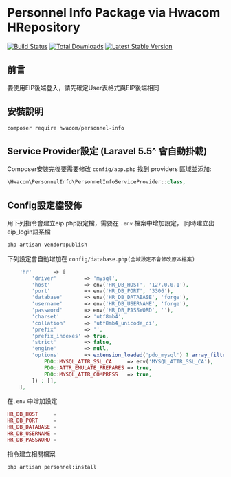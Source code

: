 # Personnel Info Package via Hwacom HRepository

<a href="https://github.com/mozielin/Client-SSO/actions"><img src="https://github.com/mozielin/Client-SSO/workflows/PHP Composer/badge.svg" alt="Build Status"></a>
[![Total Downloads](http://poser.pugx.org/hwacom/Personnel-Info/downloads)](https://packagist.org/packages/hwacom/client-sso)
[![Latest Stable Version](http://poser.pugx.org/hwacom/Personnel-Info/v)](https://packagist.org/packages/hwacom/client-sso)
## 前言

要使用EIP後端登入，請先確定User表格式與EIP後端相同

## 安裝說明

```bash
composer require hwacom/personnel-info
```

## Service Provider設定 (Laravel 5.5^ 會自動掛載)

Composer安裝完後要需要修改 `config/app.php` 找到 providers 區域並添加:

```php
\Hwacom\PersonnelInfo\PersonnelInfoServiceProvider::class,
```

## Config設定檔發佈 

用下列指令會建立eip.php設定檔，需要在 `.env` 檔案中增加設定，
同時建立出eip_login語系檔

```bash
php artisan vendor:publish
```

 下列設定會自動增加在 `config/database.php(全域設定不會修改原本檔案)`

```php
    'hr'       => [
        'driver'         => 'mysql',
        'host'           => env('HR_DB_HOST', '127.0.0.1'),
        'port'           => env('HR_DB_PORT', '3306'),
        'database'       => env('HR_DB_DATABASE', 'forge'),
        'username'       => env('HR_DB_USERNAME', 'forge'),
        'password'       => env('HR_DB_PASSWORD', ''),
        'charset'        => 'utf8mb4',
        'collation'      => 'utf8mb4_unicode_ci',
        'prefix'         => '',
        'prefix_indexes' => true,
        'strict'         => false,
        'engine'         => null,
        'options'        => extension_loaded('pdo_mysql') ? array_filter([
            PDO::MYSQL_ATTR_SSL_CA     => env('MYSQL_ATTR_SSL_CA'),
            PDO::ATTR_EMULATE_PREPARES => true,
            PDO::MYSQL_ATTR_COMPRESS   => true,
        ]) : [],
    ],
```

在`.env` 中增加設定

```php
HR_DB_HOST     = 
HR_DB_PORT     = 
HR_DB_DATABASE = 
HR_DB_USERNAME = 
HR_DB_PASSWORD = 
```

指令建立相關檔案
```
php artisan personnel:install
```

